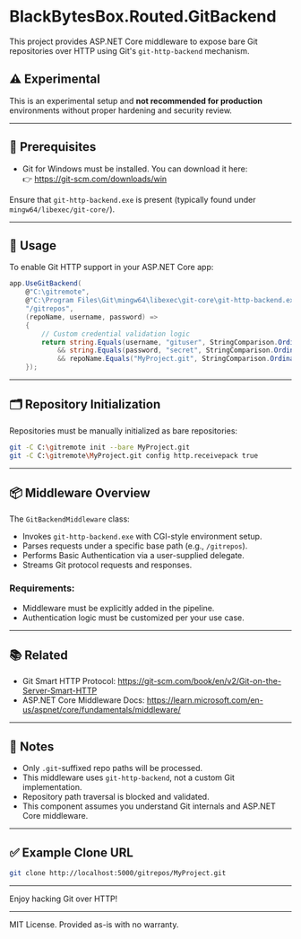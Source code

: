 # BlackBytesBox.Routed.GitBackend

This project provides ASP.NET Core middleware to expose bare Git repositories over HTTP using Git's `git-http-backend` mechanism.

## ⚠️ Experimental
This is an experimental setup and **not recommended for production** environments without proper hardening and security review.

---

## 🧰 Prerequisites

- Git for Windows must be installed. You can download it here:  
  👉 https://git-scm.com/downloads/win

Ensure that `git-http-backend.exe` is present (typically found under `mingw64/libexec/git-core/`).

---

## 🚀 Usage

To enable Git HTTP support in your ASP.NET Core app:

```csharp
app.UseGitBackend(
    @"C:\gitremote",
    @"C:\Program Files\Git\mingw64\libexec\git-core\git-http-backend.exe",
    "/gitrepos",
    (repoName, username, password) =>
    {
        // Custom credential validation logic
        return string.Equals(username, "gituser", StringComparison.OrdinalIgnoreCase)
            && string.Equals(password, "secret", StringComparison.Ordinal)
            && repoName.Equals("MyProject.git", StringComparison.OrdinalIgnoreCase);
    });
```

---

## 🗂️ Repository Initialization

Repositories must be manually initialized as bare repositories:

```bash
git -C C:\gitremote init --bare MyProject.git
git -C C:\gitremote\MyProject.git config http.receivepack true
```

---

## 📦 Middleware Overview

The `GitBackendMiddleware` class:
- Invokes `git-http-backend.exe` with CGI-style environment setup.
- Parses requests under a specific base path (e.g., `/gitrepos`).
- Performs Basic Authentication via a user-supplied delegate.
- Streams Git protocol requests and responses.

### Requirements:
- Middleware must be explicitly added in the pipeline.
- Authentication logic must be customized per your use case.

---

## 📚 Related
- Git Smart HTTP Protocol: https://git-scm.com/book/en/v2/Git-on-the-Server-Smart-HTTP
- ASP.NET Core Middleware Docs: https://learn.microsoft.com/en-us/aspnet/core/fundamentals/middleware/

---

## 📌 Notes

- Only `.git`-suffixed repo paths will be processed.
- This middleware uses `git-http-backend`, not a custom Git implementation.
- Repository path traversal is blocked and validated.
- This component assumes you understand Git internals and ASP.NET Core middleware.

---

## ✅ Example Clone URL

```bash
git clone http://localhost:5000/gitrepos/MyProject.git
```

---

Enjoy hacking Git over HTTP!

---

MIT License. Provided as-is with no warranty.


